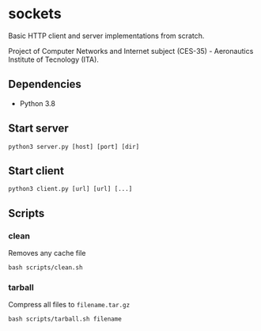 # sockets
Basic HTTP client and server implementations from scratch.

Project of Computer Networks and Internet subject (CES-35) - Aeronautics Institute of Tecnology (ITA).

## Dependencies
- Python 3.8

## Start server
```
python3 server.py [host] [port] [dir]
```

## Start client
```
python3 client.py [url] [url] [...]
```

## Scripts
### clean
Removes any cache file
```
bash scripts/clean.sh
```
### tarball
Compress all files to `filename.tar.gz`
```
bash scripts/tarball.sh filename
